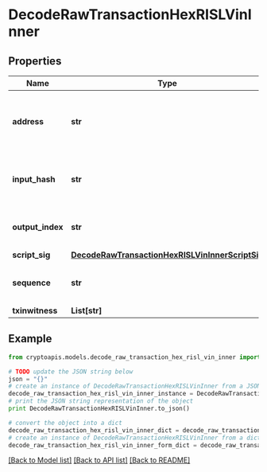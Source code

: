 # DecodeRawTransactionHexRISLVinInner


## Properties
Name | Type | Description | Notes
------------ | ------------- | ------------- | -------------
**address** | **str** | Represents the addresses which send/receive the amount. | [optional] 
**input_hash** | **str** | Represents the transaction inputs&#39; indentifier. | [optional] 
**output_index** | **str** | Defines the output index of a transaction. | [optional] 
**script_sig** | [**DecodeRawTransactionHexRISLVinInnerScriptSig**](DecodeRawTransactionHexRISLVinInnerScriptSig.md) |  | 
**sequence** | **str** | Represents the script sequence number. | [optional] 
**txinwitness** | **List[str]** |  | [optional] 

## Example

```python
from cryptoapis.models.decode_raw_transaction_hex_risl_vin_inner import DecodeRawTransactionHexRISLVinInner

# TODO update the JSON string below
json = "{}"
# create an instance of DecodeRawTransactionHexRISLVinInner from a JSON string
decode_raw_transaction_hex_risl_vin_inner_instance = DecodeRawTransactionHexRISLVinInner.from_json(json)
# print the JSON string representation of the object
print DecodeRawTransactionHexRISLVinInner.to_json()

# convert the object into a dict
decode_raw_transaction_hex_risl_vin_inner_dict = decode_raw_transaction_hex_risl_vin_inner_instance.to_dict()
# create an instance of DecodeRawTransactionHexRISLVinInner from a dict
decode_raw_transaction_hex_risl_vin_inner_form_dict = decode_raw_transaction_hex_risl_vin_inner.from_dict(decode_raw_transaction_hex_risl_vin_inner_dict)
```
[[Back to Model list]](../README.md#documentation-for-models) [[Back to API list]](../README.md#documentation-for-api-endpoints) [[Back to README]](../README.md)


